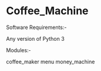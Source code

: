 # Coffee_Machine

Software Requirements:-

Any version of Python 3

Modules:-

coffee_maker
menu
money_machine
